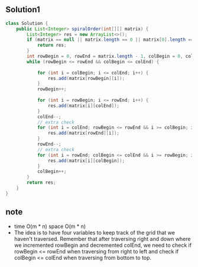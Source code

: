 ## Solution1
``` java
class Solution {
    public List<Integer> spiralOrder(int[][] matrix) {
        List<Integer> res = new ArrayList<>();
        if (matrix == null || matrix.length == 0 || matrix[0].length == 0) {
            return res;
        }
        int rowBegin = 0, rowEnd = matrix.length - 1, colBegin = 0, colEnd = matrix[0].length - 1;
        while (rowBegin <= rowEnd && colBegin <= colEnd) {
            
            for (int i = colBegin; i <= colEnd; i++) {
                res.add(matrix[rowBegin][i]);
            }
            rowBegin++;
            
            for (int i = rowBegin; i <= rowEnd; i++) {
                res.add(matrix[i][colEnd]);
            } 
            colEnd--;
            // extra check
            for (int i = colEnd; rowBegin <= rowEnd && i >= colBegin; i--) {
                res.add(matrix[rowEnd][i]);
            } 
            rowEnd--;
            // extra check
            for (int i = rowEnd; colBegin <= colEnd && i >= rowBegin; i--) {
                res.add(matrix[i][colBegin]);
            }
            colBegin++;
        }
        return res;
    }
}
```

## note
* time O(m * n) space O(m * n)
* The idea is to have four variables to keep track of the grid that we haven't traversed. Remember that after traversing right 
and down where we incremented rowBegin and decremented colEnd, we need to check if rowBegin <= rowEnd when traversing from right
to left and check if colBegin <= colEnd when traversing from bottom to top.
